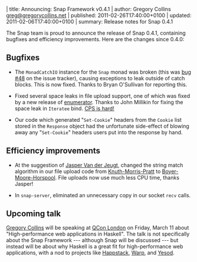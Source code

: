 | title: Announcing: Snap Framework v0.4.1
| author: Gregory Collins <greg@gregorycollins.net>
| published: 2011-02-26T17:40:00+0100
| updated: 2011-02-06T17:40:00+0100
| summary: Release notes for Snap 0.4.1

The Snap team is proud to announce the release of Snap 0.4.1, containing
bugfixes and efficiency improvements. Here are the changes since 0.4.0:

## Bugfixes

  - The `MonadCatchIO` instance for the `Snap` monad was broken (this was [bug
  #48](https://github.com/snapframework/snap-core/issues/closed#issue/48) on
  the issue tracker), causing exceptions to leak outside of catch blocks. This
  is now fixed. Thanks to Bryan O'Sullivan for reporting this.

  - Fixed several space leaks in file upload support, one of which was fixed by
  a new release of
  [enumerator](http://hackage.haskell.org/package/enumerator). Thanks to John
  Millikin for fixing the space leak in `Iteratee` bind. [CPS is
  hard!](http://www.serpentine.com/blog/2011/02/25/cps-is-great-cps-is-terrible/)

  - Our code which generated "`Set-Cookie`" headers from the `Cookie` list
  stored in the `Response` object had the unfortunate side-effect of blowing
  away any "`Set-Cookie`" headers users put into the response by hand.

  
## Efficiency improvements

  - At the suggestion of [Jasper Van der Jeugt](http://jaspervdj.be/), changed
    the string match algorithm in our file upload code from
    [Knuth-Morris-Pratt](http://en.wikipedia.org/wiki/Knuth%E2%80%93Morris%E2%80%93Pratt_algorithm)
    to
    [Boyer-Moore-Horspool](http://en.wikipedia.org/wiki/Boyer%E2%80%93Moore%E2%80%93Horspool_algorithm). File
    uploads now use much less CPU time, thanks Jasper!

  - In `snap-server`, eliminated an unnecessary copy in our socket `recv` calls.


## Upcoming talk

[Gregory Collins](http://gregorycollins.net/) will be speaking at [QCon
London](http://qconlondon.com/london-2011/tracks/show_track.jsp?trackOID=424)
on Friday, March 11 about "High-performance web applications in Haskell". The
talk is not specifically about the Snap Framework --- although Snap will be
discussed --- but instead will be about why Haskell is a great fit for
high-performance web applications, with a nod to projects like
[Happstack](http://happstack.com/),
[Warp](http://hackage.haskell.org/package/warp), and
[Yesod](http://docs.yesodweb.com/).
